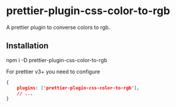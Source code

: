 # prettier-plugin-css-color-to-rgb

A prettier plugin to converse colors to rgb.

## Installation
npm i -D prettier-plugin-css-color-to-rgb

For prettier v3+ you need to configure
```json
{
    plugins: ['prettier-plugin-css-color-to-rgb'],
    // ...
}
```